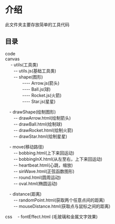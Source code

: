 # 介绍
此文件夹主要存放简单的工具代码

## 目录
code  
canvas  
&emsp; - utils(工具类)   
&emsp;&emsp;-- utils.js(基础工具类)  
&emsp;&emsp;-- shape(图形)  
&emsp;&emsp;&emsp;&emsp;---- Arrow.js(箭头)  
&emsp;&emsp;&emsp;&emsp;---- Ball.js(球)   
&emsp;&emsp;&emsp;&emsp;---- Rocket.js(火箭)   
&emsp;&emsp;&emsp;&emsp;---- Star.js(星星)   

&emsp;- drawShape(绘制图形)  
&emsp;&emsp;-- drawArrow.html(绘制箭头)  
&emsp;&emsp;-- drawBall.html(绘制球)   
&emsp;&emsp;-- drawRocket.html(绘制火箭)   
&emsp;&emsp;-- drawStar.html(绘制星星)   

&emsp;- move(移动路径)    
&emsp;&emsp;-- bobbing.html(上下来回运动)    
&emsp;&emsp;-- bobbingInX.html(从左至右，上下来回运动)     
&emsp;&emsp;-- heartbeat.html(心跳，缩放)       
&emsp;&emsp;-- sinWave.html(正弦函数图形)    
&emsp;&emsp;-- round.html(圆周运动)    
&emsp;&emsp;-- oval.html(椭圆运动)  

&emsp;- distance(距离)    
&emsp;&emsp;-- randomPoint.html(获取两个任意点间的距离)    
&emsp;&emsp;-- mouseDistance.html(获取点与鼠标之间的距离)    

css
&emsp;- fontEffect.html (毛玻璃和金属文字效果)